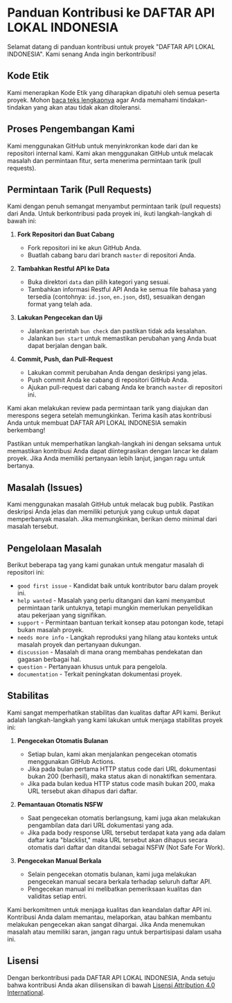 # Panduan Kontribusi ke DAFTAR API LOKAL INDONESIA

Selamat datang di panduan kontribusi untuk proyek "DAFTAR API LOKAL INDONESIA". Kami senang Anda ingin berkontribusi!

## Kode Etik

Kami menerapkan Kode Etik yang diharapkan dipatuhi oleh semua peserta proyek. Mohon [baca teks lengkapnya](./CODE_OF_CONDUCT.md) agar Anda memahami tindakan-tindakan yang akan atau tidak akan ditoleransi.

## Proses Pengembangan Kami

Kami menggunakan GitHub untuk menyinkronkan kode dari dan ke repositori internal kami. Kami akan menggunakan GitHub untuk melacak masalah dan permintaan fitur, serta menerima permintaan tarik (pull requests).

## Permintaan Tarik (Pull Requests)

Kami dengan penuh semangat menyambut permintaan tarik (pull requests) dari Anda. Untuk berkontribusi pada proyek ini, ikuti langkah-langkah di bawah ini:

1. **Fork Repositori dan Buat Cabang**

   - Fork repositori ini ke akun GitHub Anda.
   - Buatlah cabang baru dari branch `master` di repositori Anda.

2. **Tambahkan Restful API ke Data**

   - Buka direktori `data` dan pilih kategori yang sesuai.
   - Tambahkan informasi Restful API Anda ke semua file bahasa yang tersedia (contohnya: `id.json`, `en.json`, dst), sesuaikan dengan format yang telah ada.

3. **Lakukan Pengecekan dan Uji**

   - Jalankan perintah `bun check` dan pastikan tidak ada kesalahan.
   - Jalankan `bun start` untuk memastikan perubahan yang Anda buat dapat berjalan dengan baik.

4. **Commit, Push, dan Pull-Request**
   - Lakukan commit perubahan Anda dengan deskripsi yang jelas.
   - Push commit Anda ke cabang di repositori GitHub Anda.
   - Ajukan pull-request dari cabang Anda ke branch `master` di repositori ini.

Kami akan melakukan review pada permintaan tarik yang diajukan dan merespons segera setelah memungkinkan. Terima kasih atas kontribusi Anda untuk membuat DAFTAR API LOKAL INDONESIA semakin berkembang!

Pastikan untuk memperhatikan langkah-langkah ini dengan seksama untuk memastikan kontribusi Anda dapat diintegrasikan dengan lancar ke dalam proyek. Jika Anda memiliki pertanyaan lebih lanjut, jangan ragu untuk bertanya.

## Masalah (Issues)

Kami menggunakan masalah GitHub untuk melacak bug publik. Pastikan deskripsi Anda jelas dan memiliki petunjuk yang cukup untuk dapat memperbanyak masalah. Jika memungkinkan, berikan demo minimal dari masalah tersebut.

## Pengelolaan Masalah

Berikut beberapa tag yang kami gunakan untuk mengatur masalah di repositori ini:

- `good first issue` - Kandidat baik untuk kontributor baru dalam proyek ini.
- `help wanted` - Masalah yang perlu ditangani dan kami menyambut permintaan tarik untuknya, tetapi mungkin memerlukan penyelidikan atau pekerjaan yang signifikan.
- `support` - Permintaan bantuan terkait konsep atau potongan kode, tetapi bukan masalah proyek.
- `needs more info` - Langkah reproduksi yang hilang atau konteks untuk masalah proyek dan pertanyaan dukungan.
- `discussion` - Masalah di mana orang membahas pendekatan dan gagasan berbagai hal.
- `question` - Pertanyaan khusus untuk para pengelola.
- `documentation` - Terkait peningkatan dokumentasi proyek.

## Stabilitas

Kami sangat memperhatikan stabilitas dan kualitas daftar API kami. Berikut adalah langkah-langkah yang kami lakukan untuk menjaga stabilitas proyek ini:

1. **Pengecekan Otomatis Bulanan**

   - Setiap bulan, kami akan menjalankan pengecekan otomatis menggunakan GitHub Actions.
   - Jika pada bulan pertama HTTP status code dari URL dokumentasi bukan 200 (berhasil), maka status akan di nonaktifkan sementara.
   - Jika pada bulan kedua HTTP status code masih bukan 200, maka URL tersebut akan dihapus dari daftar.

2. **Pemantauan Otomatis NSFW**

   - Saat pengecekan otomatis berlangsung, kami juga akan melakukan pengambilan data dari URL dokumentasi yang ada.
   - Jika pada body response URL tersebut terdapat kata yang ada dalam daftar kata "blacklist," maka URL tersebut akan dihapus secara otomatis dari daftar dan ditandai sebagai NSFW (Not Safe For Work).

3. **Pengecekan Manual Berkala**
   - Selain pengecekan otomatis bulanan, kami juga melakukan pengecekan manual secara berkala terhadap seluruh daftar API.
   - Pengecekan manual ini melibatkan pemeriksaan kualitas dan validitas setiap entri.

Kami berkomitmen untuk menjaga kualitas dan keandalan daftar API ini. Kontribusi Anda dalam memantau, melaporkan, atau bahkan membantu melakukan pengecekan akan sangat dihargai. Jika Anda menemukan masalah atau memiliki saran, jangan ragu untuk berpartisipasi dalam usaha ini.

## Lisensi

Dengan berkontribusi pada DAFTAR API LOKAL INDONESIA, Anda setuju bahwa kontribusi Anda akan dilisensikan di bawah [Lisensi Attribution 4.0 International](./LICENSE.md).
